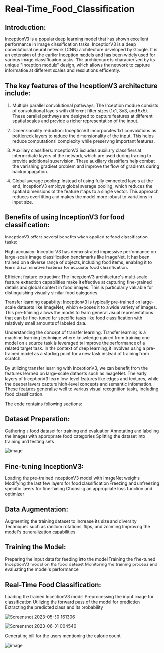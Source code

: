 # Real-Time_Food_Classification

## Introduction:

InceptionV3 is a popular deep learning model that has shown excellent performance in image classification tasks. InceptionV3 is a deep convolutional neural network (CNN) architecture developed by Google. It is an extension of the earlier Inception models and has been widely used for various image classification tasks. The architecture is characterized by its unique "Inception module" design, which allows the network to capture information at different scales and resolutions efficiently.

## The key features of the InceptionV3 architecture include:

1. Multiple parallel convolutional pathways: The Inception module consists of convolutional layers with different filter sizes (1x1, 3x3, and 5x5). These parallel pathways are designed to capture features at different spatial scales and provide a richer representation of the input.

2. Dimensionality reduction: InceptionV3 incorporates 1x1 convolutions as bottleneck layers to reduce the dimensionality of the input. This helps reduce computational complexity while preserving important features.

3. Auxiliary classifiers: InceptionV3 includes auxiliary classifiers at intermediate layers of the network, which are used during training to provide additional supervision. These auxiliary classifiers help combat the vanishing gradient problem and improve the flow of gradients during backpropagation.

4. Global average pooling: Instead of using fully connected layers at the end, InceptionV3 employs global average pooling, which reduces the spatial dimensions of the feature maps to a single vector. This approach reduces overfitting and makes the model more robust to variations in input size.

## Benefits of using InceptionV3 for food classification:

InceptionV3 offers several benefits when applied to food classification tasks:

High accuracy: InceptionV3 has demonstrated impressive performance on large-scale image classification benchmarks like ImageNet. It has been trained on a diverse range of objects, including food items, enabling it to learn discriminative features for accurate food classification.

Efficient feature extraction: The InceptionV3 architecture's multi-scale feature extraction capabilities make it effective at capturing fine-grained details and global context in food images. This is particularly valuable for distinguishing visually similar food categories.

Transfer learning capability: InceptionV3 is typically pre-trained on large-scale datasets like ImageNet, which exposes it to a wide variety of images. This pre-training allows the model to learn general visual representations that can be fine-tuned for specific tasks like food classification with relatively small amounts of labeled data.

Understanding the concept of transfer learning:
Transfer learning is a machine learning technique where knowledge gained from training one model on a source task is leveraged to improve the performance of a related target task. In the context of deep learning, it involves using a pre-trained model as a starting point for a new task instead of training from scratch.

By utilizing transfer learning with InceptionV3, we can benefit from the features learned on large-scale datasets such as ImageNet. The early layers of InceptionV3 learn low-level features like edges and textures, while the deeper layers capture high-level concepts and semantic information. These features generalize well to various visual recognition tasks, including food classification.

The code contains following sections:

## Dataset Preparation:

Gathering a food dataset for training and evaluation
Annotating and labeling the images with appropriate food categories
Splitting the dataset into training and testing sets

![image](https://github.com/eshagawate/Real-Time_Food_Classification/assets/115074194/c2a5e180-fdec-4dc2-b4ce-0defbce54bba)

## Fine-tuning InceptionV3:

Loading the pre-trained InceptionV3 model with ImageNet weights
Modifying the last few layers for food classification
Freezing and unfreezing specific layers for fine-tuning
Choosing an appropriate loss function and optimizer

## Data Augmentation:

Augmenting the training dataset to increase its size and diversity
Techniques such as random rotations, flips, and zooming
Improving the model's generalization capabilities

## Training the Model:

Preparing the input data for feeding into the model
Training the fine-tuned InceptionV3 model on the food dataset
Monitoring the training process and evaluating the model's performance

## Real-Time Food Classification:

Loading the trained InceptionV3 model
Preprocessing the input image for classification
Utilizing the forward pass of the model for prediction
Extracting the predicted class and its probability

![Screenshot 2023-05-30 161306](https://github.com/eshagawate/Real-Time_Food_Classification/assets/115074194/5428623e-4ab2-4fb1-88ba-fd5854c965ac)

![Screenshot 2023-06-01 004540](https://github.com/eshagawate/Real-Time_Food_Classification/assets/115074194/d0456f0a-7cdf-4ae1-9afe-95d5017e501c)

Generating bill for the users mentioning the calorie count

![image](https://github.com/eshagawate/Real-Time_Food_Classification/assets/115074194/78f3c524-da40-4780-9f15-fa83c7216a16)


